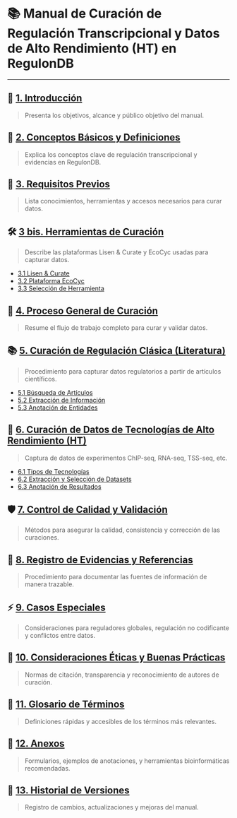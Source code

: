# 📚 Manual de Curación de Regulación Transcripcional y Datos de Alto Rendimiento (HT) en RegulonDB

---

## 🏁 [1. Introducción](#1-introducción)
> Presenta los objetivos, alcance y público objetivo del manual.


## 🧠 [2. Conceptos Básicos y Definiciones](#2-conceptos-básicos-y-definiciones)
> Explica los conceptos clave de regulación transcripcional y evidencias en RegulonDB.


## 🔧 [3. Requisitos Previos](#3-requisitos-previos)
> Lista conocimientos, herramientas y accesos necesarios para curar datos.


## 🛠️ [3 bis. Herramientas de Curación](#3-bis-herramientas-de-curación)
> Describe las plataformas Lisen & Curate y EcoCyc usadas para capturar datos.

- [3.1 Lisen & Curate](#31-lisen--curate)
- [3.2 Plataforma EcoCyc](#32-plataforma-ecocyc)
- [3.3 Selección de Herramienta](#33-selección-de-herramienta)


## 🔄 [4. Proceso General de Curación](#4-proceso-general-de-curación)
> Resume el flujo de trabajo completo para curar y validar datos.


## 📚 [5. Curación de Regulación Clásica (Literatura)](#5-curación-de-regulación-clásica-literatura)
> Procedimiento para capturar datos regulatorios a partir de artículos científicos.

- [5.1 Búsqueda de Artículos](#51-búsqueda-de-artículos)
- [5.2 Extracción de Información](#52-extracción-de-información)
- [5.3 Anotación de Entidades](#53-anotación-de-entidades)


## 🧬 [6. Curación de Datos de Tecnologías de Alto Rendimiento (HT)](#6-curación-de-datos-de-tecnologías-de-alto-rendimiento-ht)
> Captura de datos de experimentos ChIP-seq, RNA-seq, TSS-seq, etc.

- [6.1 Tipos de Tecnologías](#61-tipos-de-tecnologías)
- [6.2 Extracción y Selección de Datasets](#62-extracción-y-selección-de-datasets)
- [6.3 Anotación de Resultados](#63-anotación-de-resultados)


## 🛡️ [7. Control de Calidad y Validación](#7-control-de-calidad-y-validación)
> Métodos para asegurar la calidad, consistencia y corrección de las curaciones.


## 📝 [8. Registro de Evidencias y Referencias](#8-registro-de-evidencias-y-referencias)
> Procedimiento para documentar las fuentes de información de manera trazable.


## ⚡ [9. Casos Especiales](#9-casos-especiales)
> Consideraciones para reguladores globales, regulación no codificante y conflictos entre datos.


## 🎯 [10. Consideraciones Éticas y Buenas Prácticas](#10-consideraciones-éticas-y-buenas-prácticas)
> Normas de citación, transparencia y reconocimiento de autores de curación.


## 📖 [11. Glosario de Términos](#11-glosario-de-términos)
> Definiciones rápidas y accesibles de los términos más relevantes.


## 📎 [12. Anexos](#12-anexos)
> Formularios, ejemplos de anotaciones, y herramientas bioinformáticas recomendadas.


## 📅 [13. Historial de Versiones](#13-historial-de-versiones)
> Registro de cambios, actualizaciones y mejoras del manual.

